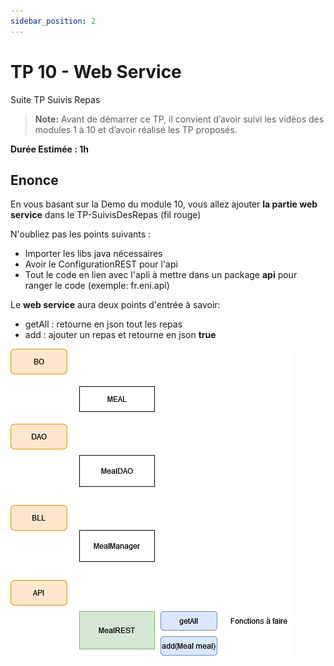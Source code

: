 ```yaml
---
sidebar_position: 2
---
```


# TP 10 - Web Service

Suite TP Suivis Repas

> **Note:** Avant de démarrer ce TP, il convient d’avoir suivi les vidéos des modules 1 à 10 et d’avoir réalisé les TP proposés.

**Durée Estimée : 1h**

## Enonce

En vous basant sur la Demo du module 10, vous allez ajouter **la partie web service** dans le TP-SuivisDesRepas (fil rouge)

N'oubliez pas les points suivants :

- Importer les libs java nécessaires
- Avoir le ConfigurationREST pour l'api
- Tout le code en lien avec l'apli à mettre dans un package **api** pour ranger le code (exemple: fr.eni.api)

Le **web service** aura deux points d'entrée à savoir:
- getAll : retourne en json tout les repas
- add : ajouter un repas et retourne en json **true**

![Diagram](img/diagram_1.png)
